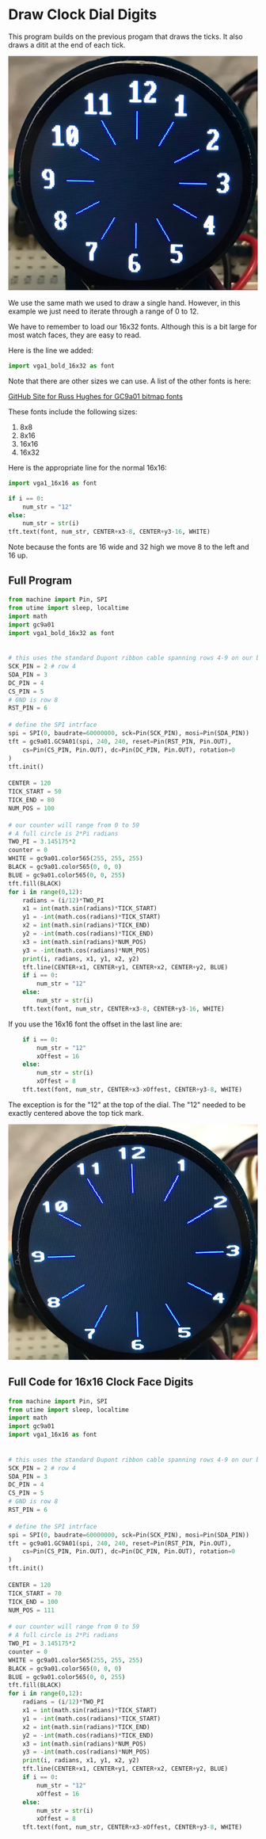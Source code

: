 # Draw Clock Dial Digits

This program builds on the previous progam that draws the ticks.
It also draws a ditit at the end of each tick.

![](../../img/dial-digits.png)

We use the same math we used to draw a single hand.  However, in
this example we just need to iterate through a range of 0 to 12.

We have to remember to load our 16x32 fonts.  Although this is a bit
large for most watch faces, they are easy to read.

Here is the line we added:
```py
import vga1_bold_16x32 as font
```

Note that there are other sizes we can use.  A list of the other fonts is here:

[GitHub Site for Russ Hughes for GC9a01 bitmap fonts](https://github.com/russhughes/gc9a01_mpy/tree/main/fonts/bitmap)

These fonts include the following sizes:

1. 8x8
3. 8x16
1. 16x16
2. 16x32

Here is the appropriate line for the normal 16x16:

```py
import vga1_16x16 as font
```

```py
if i == 0:
    num_str = "12"
else:
    num_str = str(i)
tft.text(font, num_str, CENTER+x3-8, CENTER+y3-16, WHITE)
```
Note because the fonts are 16 wide and 32 high we move 8 to the left and 16 up.

## Full Program

```py
from machine import Pin, SPI
from utime import sleep, localtime
import math
import gc9a01
import vga1_bold_16x32 as font


# this uses the standard Dupont ribbon cable spanning rows 4-9 on our breadboard
SCK_PIN = 2 # row 4
SDA_PIN = 3
DC_PIN = 4
CS_PIN = 5
# GND is row 8
RST_PIN = 6

# define the SPI intrface
spi = SPI(0, baudrate=60000000, sck=Pin(SCK_PIN), mosi=Pin(SDA_PIN))
tft = gc9a01.GC9A01(spi, 240, 240, reset=Pin(RST_PIN, Pin.OUT),
    cs=Pin(CS_PIN, Pin.OUT), dc=Pin(DC_PIN, Pin.OUT), rotation=0
)
tft.init()

CENTER = 120
TICK_START = 50
TICK_END = 80
NUM_POS = 100

# our counter will range from 0 to 59
# A full circle is 2*Pi radians
TWO_PI = 3.145175*2
counter = 0
WHITE = gc9a01.color565(255, 255, 255)
BLACK = gc9a01.color565(0, 0, 0)
BLUE = gc9a01.color565(0, 0, 255)
tft.fill(BLACK)
for i in range(0,12):
    radians = (i/12)*TWO_PI
    x1 = int(math.sin(radians)*TICK_START)
    y1 = -int(math.cos(radians)*TICK_START)
    x2 = int(math.sin(radians)*TICK_END)
    y2 = -int(math.cos(radians)*TICK_END)
    x3 = int(math.sin(radians)*NUM_POS)
    y3 = -int(math.cos(radians)*NUM_POS)
    print(i, radians, x1, y1, x2, y2)  
    tft.line(CENTER+x1, CENTER+y1, CENTER+x2, CENTER+y2, BLUE)
    if i == 0:
        num_str = "12"
    else:
        num_str = str(i)
    tft.text(font, num_str, CENTER+x3-8, CENTER+y3-16, WHITE)
```

If you use the 16x16 font the offset in the last line are:

```py
    if i == 0:
        num_str = "12"
        xOffest = 16
    else:
        num_str = str(i)
        xOffest = 8
    tft.text(font, num_str, CENTER+x3-xOffest, CENTER+y3-8, WHITE)
```

The exception is for the "12" at the top of the dial.  The "12"
needed to be exactly centered above the top tick mark.

![](../../img/clock-face-digits-16x16.png)

## Full Code for 16x16 Clock Face Digits

```py
from machine import Pin, SPI
from utime import sleep, localtime
import math
import gc9a01
import vga1_16x16 as font


# this uses the standard Dupont ribbon cable spanning rows 4-9 on our breadboard
SCK_PIN = 2 # row 4
SDA_PIN = 3
DC_PIN = 4
CS_PIN = 5
# GND is row 8
RST_PIN = 6

# define the SPI intrface
spi = SPI(0, baudrate=60000000, sck=Pin(SCK_PIN), mosi=Pin(SDA_PIN))
tft = gc9a01.GC9A01(spi, 240, 240, reset=Pin(RST_PIN, Pin.OUT),
    cs=Pin(CS_PIN, Pin.OUT), dc=Pin(DC_PIN, Pin.OUT), rotation=0
)
tft.init()

CENTER = 120
TICK_START = 70
TICK_END = 100
NUM_POS = 111

# our counter will range from 0 to 59
# A full circle is 2*Pi radians
TWO_PI = 3.145175*2
counter = 0
WHITE = gc9a01.color565(255, 255, 255)
BLACK = gc9a01.color565(0, 0, 0)
BLUE = gc9a01.color565(0, 0, 255)
tft.fill(BLACK)
for i in range(0,12):
    radians = (i/12)*TWO_PI
    x1 = int(math.sin(radians)*TICK_START)
    y1 = -int(math.cos(radians)*TICK_START)
    x2 = int(math.sin(radians)*TICK_END)
    y2 = -int(math.cos(radians)*TICK_END)
    x3 = int(math.sin(radians)*NUM_POS)
    y3 = -int(math.cos(radians)*NUM_POS)
    print(i, radians, x1, y1, x2, y2)  
    tft.line(CENTER+x1, CENTER+y1, CENTER+x2, CENTER+y2, BLUE)
    if i == 0:
        num_str = "12"
        xOffest = 16
    else:
        num_str = str(i)
        xOffest = 8
    tft.text(font, num_str, CENTER+x3-xOffest, CENTER+y3-8, WHITE)
```